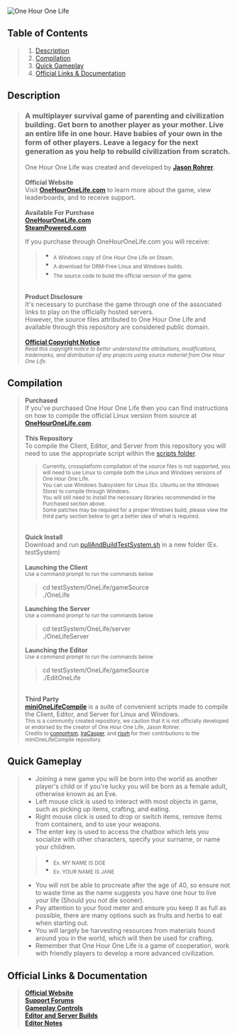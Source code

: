![One Hour One Life](./documentation/art/logo2_1200.png)

## **Table of Contents**
>1. [Description](https://github.com/sweiberg/OneLife-Readme#description)
>2. [Compilation](https://github.com/sweiberg/OneLife-Readme#compilation)
>3. [Quick Gameplay](https://github.com/sweiberg/OneLife-Readme#quick-gameplay)
>4. [Official Links & Documentation](https://github.com/sweiberg/OneLife-Readme#official-links--documentation)

## **Description**
> ### A multiplayer survival game of parenting and civilization building. Get born to another player as your mother. Live an entire life in one hour. Have babies of your own in the form of other players. Leave a legacy for the next generation as you help to rebuild civilization from scratch.
> One Hour One Life was created and developed by [**Jason Rohrer**](https://github.com/jasonrohrer).
\
\
>**Official Website**\
>Visit [**OneHourOneLife.com**](http://onehouronelife.com/) to learn more about the game, view leaderboards, and to receive support.
\
\
>**Available For Purchase**\
>[**OneHourOneLife.com**](http://onehouronelife.com/)\
>[**SteamPowered.com**](https://store.steampowered.com/app/595690/One_Hour_One_Life/)
>
>If you purchase through OneHourOneLife.com you will receive:
>>+ <sub>A Windows copy of One Hour One Life on Steam.</sub>
>>+ <sub>A download for DRM-Free Linux and Windows builds.</sub> 
>>+ <sub>The source code to build the official version of the game.</sub>
>
>\
>**Product Disclosure**\
>It's necessary to purchase the game through one of the associated links to play on the officially hosted servers. \
>However, the source files attributed to One Hour One Life and available through this repository are considered public domain.\
\
>[**Official Copyright Notice**](./no_copyright.txt)\
><sub>*Read this copyright notice to better understand the attributions, modifications, trademarks, and distribution of any projects using source material from One Hour One Life.*</sub>

## **Compilation**
>**Purchased**\
>If you've purchased One Hour One Life then you can find instructions on how to compile the official Linux version from source at\
>[**OneHourOneLife.com**](http://onehouronelife.com/compileNotes.php). \
>\
>**This Repository**\
>To compile the Client, Editor, and Server from this repository you will need to use the appropriate script within the [scripts folder](./scripts).
>><sub>Currently, crossplatform compilation of the source files is not supported, you will need to use Linux to compile both the Linux and Windows versions of One Hour One Life.</sub>\
>><sub>You can use Windows Subsystem for Linux (Ex. Ubuntu on the Windows Store) to compile through Windows.</sub>\
>><sub>You will still need to install the necessary libraries recommended in the Purchased section above.</sub>\
>><sub>Some patches may be required for a proper Windows build, please view the third party section below to get a better idea of what is required.</sub>
>>
>\
>**Quick Install**\
>Download and run [pullAndBuildTestSystem.sh](scripts/pullAndBuildTestSystem.sh) in a new folder (Ex. testSystem)\
>\
>**Launching the Client**\
><sub>Use a command prompt to run the commands below</sub>
>>cd testSystem/OneLife/gameSource\
>>./OneLife
>>
>**Launching the Server**\
><sub>Use a command prompt to run the commands below</sub>
>>cd testSystem/OneLife/server\
>>./OneLifeServer
>>
>**Launching the Editor**\
><sub>Use a command prompt to run the commands below</sub>
>>cd testSystem/OneLife/gameSource\
>>./EditOneLife
>>
>\
>**Third Party**\
>[**miniOneLifeCompile**](https://github.com/risvh/miniOneLifeCompile) is a suite of convenient scripts made to compile the Client, Editor, and Server for Linux and Windows.\
><sub>This is a community created repository, we caution that it is not officially developed or endorsed by the creator of One Hour One Life, Jason Rohrer.</sub>\
><sub>Credits to [connorhsm](https://github.com/connorhsm), [IraCasper](https://github.com/IraCasper), and [risvh](https://github.com/risvh) for their contributions to the miniOneLifeCompile repository.
  

## **Quick Gameplay**
>+ Joining a new game you will be born into the world as another player's child or if you're lucky you will be born as a female adult, otherwise known as an Eve.
>+ Left mouse click is used to interact with most objects in game, such as picking up items, crafting, and eating.
>+ Right mouse click is used to drop or switch items, remove items from containers, and to use your weapons.
>+ The enter key is used to access the chatbox which lets you socialize with other characters, specify your surname, or name your children.
>>+ <sub>Ex. MY NAME IS DOE</sub>
>>+ <sub>Ex. YOUR NAME IS JANE</sub>
>+ You will not be able to procreate after the age of 40, so ensure not to waste time as the name suggests you have one hour to live your life (Should you not die sooner).
>+ Pay attention to your food meter and ensure you keep it as full as possible, there are many options such as fruits and herbs to eat when starting out.
>+ You will largely be harvesting resources from materials found around you in the world, which will then be used for crafting.
>+ Remember that One Hour One Life is a game of cooperation, work with friendly players to develop a more advanced civilization.

## **Official Links & Documentation**
>[**Official Website**](https://onehouronelife.com)\
>[**Support Forums**](https://onehouronelife.com/forums/)\
>[**Gameplay Controls**](./documentation/Readme.txt)\
>[**Editor and Server Builds**](./documentation/EditorAndServerBuildNotes.txt)\
>[**Editor Notes**](./documentation/EditorNotes.txt)
